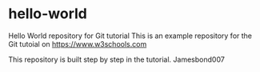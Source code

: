 # hello-world
Hello World repository for Git tutorial
This is an example repository for the Git tutoial on https://www.w3schools.com

This repository is built step by step in the tutorial.
Jamesbond007
